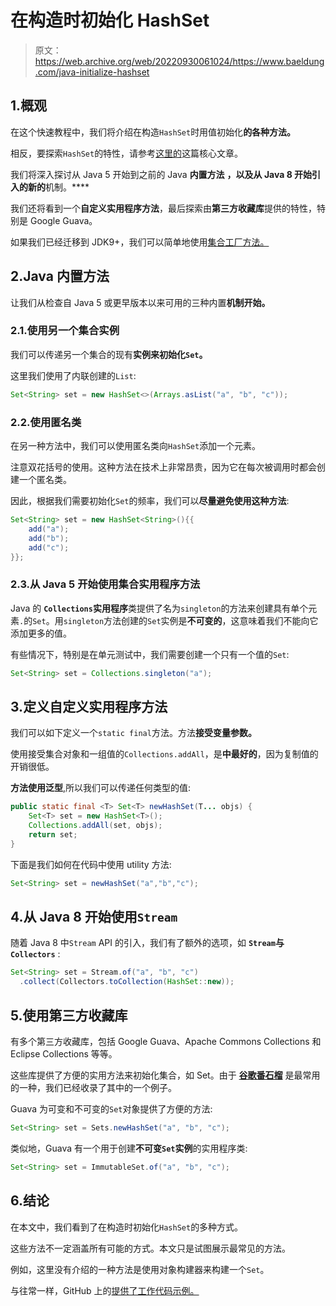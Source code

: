 # 在构造时初始化 HashSet

> 原文：<https://web.archive.org/web/20220930061024/https://www.baeldung.com/java-initialize-hashset>

## 1.概观

在这个快速教程中，我们将介绍在构造`HashSet`时用值初始化**的各种方法。**

相反，要探索`HashSet`的特性，请参考[这里的](/web/20220926153229/https://www.baeldung.com/java-hashset)这篇核心文章。

我们将深入探讨从 Java 5 开始到之前的 Java **内置方法** **，以及从 Java 8 开始引入的新的**机制。****

我们还将看到一个**自定义实用程序方法**，最后探索由**第三方收藏库**提供的特性，特别是 Google Guava。

如果我们已经迁移到 JDK9+，我们可以简单地使用[集合工厂方法。](/web/20220926153229/https://www.baeldung.com/java-9-collections-factory-methods)

## 2.Java 内置方法

让我们从检查自 Java 5 或更早版本以来可用的三种内置**机制开始。**

### 2.1.使用另一个集合实例

我们可以传递另一个集合的现有**实例来初始化`Set`。**

这里我们使用了内联创建的`List`:

```java
Set<String> set = new HashSet<>(Arrays.asList("a", "b", "c"));
```

### 2.2.使用匿名类

在另一种方法中，我们可以使用匿名类向`HashSet`添加一个元素。

注意双花括号的使用。这种方法在技术上非常昂贵，因为它在每次被调用时都会创建一个匿名类。

因此，根据我们需要初始化`Set`的频率，我们可以**尽量避免使用这种方法**:

```java
Set<String> set = new HashSet<String>(){{
    add("a");
    add("b");
    add("c");
}};
```

### 2.3.从 Java 5 开始使用集合实用程序方法

Java 的 **`Collections`实用程序**类提供了名为`singleton`的方法来创建具有单个元素`.`的`Set`。用`singleton`方法创建的`Set`实例是**不可变的**，这意味着我们不能向它添加更多的值。

有些情况下，特别是在单元测试中，我们需要创建一个只有一个值的`Set`:

```java
Set<String> set = Collections.singleton("a");
```

## 3.定义自定义实用程序方法

我们可以如下定义一个`static final`方法。方法**接受变量参数。**

使用接受集合对象和一组值的`Collections.addAll`，是**中最好的**，因为复制值的开销很低。

**方法使用泛型**,所以我们可以传递任何类型的值:

```java
public static final <T> Set<T> newHashSet(T... objs) {
    Set<T> set = new HashSet<T>();
    Collections.addAll(set, objs);
    return set;
}
```

下面是我们如何在代码中使用 utility 方法:

```java
Set<String> set = newHashSet("a","b","c");
```

## 4.从 Java 8 开始使用`Stream`

随着 Java 8 中`Stream` API 的引入，我们有了额外的选项，如 **`Stream`与`Collectors`** :

```java
Set<String> set = Stream.of("a", "b", "c")
  .collect(Collectors.toCollection(HashSet::new));
```

## 5.使用第三方收藏库

有多个第三方收藏库，包括 Google Guava、Apache Commons Collections 和 Eclipse Collections 等等。

这些库提供了方便的实用方法来初始化集合，如 Set。由于 [**谷歌番石榴**](https://web.archive.org/web/20220926153229/https://search.maven.org/classic/#search%7Cga%7C1%7Cg%3A%22com.google.guava%22) 是最常用的一种，我们已经收录了其中的一个例子。

Guava 为可变和不可变的`Set`对象提供了方便的方法:

```java
Set<String> set = Sets.newHashSet("a", "b", "c");
```

类似地，Guava 有一个用于创建**不可变`Set`实例**的实用程序类:

```java
Set<String> set = ImmutableSet.of("a", "b", "c");
```

## 6.结论

在本文中，我们看到了在构造时初始化`HashSet`的多种方式。

这些方法不一定涵盖所有可能的方式。本文只是试图展示最常见的方法。

例如，这里没有介绍的一种方法是使用对象构建器来构建一个`Set`。

与往常一样，GitHub 上的[提供了工作代码示例。](https://web.archive.org/web/20220926153229/https://github.com/eugenp/tutorials/tree/master/core-java-modules/core-java-collections-set)